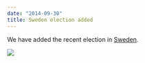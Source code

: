```yaml
---
date: "2014-09-30"
title: Sweden election added
---
```


We have added the recent election in [Sweden](http://dev.parlgov.org/data/swe/election-parliament/2014-09-14/).

![](/images/parliament-european-union.jpg)
